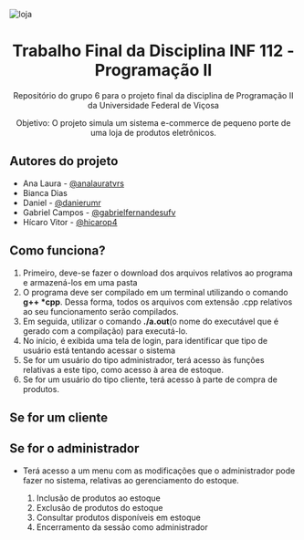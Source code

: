 ![loja](https://tm.ibxk.com.br/2014/07/04/04113037868358.jpg)
<h1 align="center">Trabalho Final da Disciplina INF 112 - Programação II</h1>
<p align="center">Repositório do grupo 6 para o projeto final da disciplina de Programação II da Universidade Federal de Viçosa</p>
<p align="center">
 <a>Objetivo: O projeto simula um sistema e-commerce de pequeno porte de uma loja de produtos eletrônicos.</a>
<p align="left">
  <h2>Autores do projeto</h2>
  <ul> 
    <li>Ana Laura  - <a href="https://github.com/analauratvrs" target="_blank">@analauratvrs</a></li>
    <li>Bianca Dias</li>
    <li>Daniel - <a href="https://github.com/danierumr" target="_blank">@danierumr</a> </li>
    <li>Gabriel Campos - <a href="https://github.com/gabrielfernandesufv" target="_blank">@gabrielfernandesufv</a></li>
    <li>Hícaro Vitor - <a href="https://github.com/hicarop4" target="_blank">@hicarop4</a></li>
  </ul>
</p>
<h2>Como funciona?</h2>
<p>
  <ol>
   <li>Primeiro, deve-se fazer o download dos arquivos relativos ao programa e armazená-los em uma pasta</li>
   <li>O programa deve ser compilado em um terminal utilizando o comando <b>g++ *cpp</b>. Dessa forma, todos os arquivos com extensão .cpp relativos ao seu funcionamento serão compilados.</li>
   <li>Em seguida, utilizar o comando <b>./a.out</b>(o nome do executável que é gerado com a compilação) para executá-lo.</li>
   <li>No início, é exibida uma tela de login, para identificar que tipo de usuário está tentando acessar o sistema</li>
   <li>Se for um usuário do tipo administrador, terá acesso às funções relativas a este tipo, como acesso à area de estoque.</li>
   <li>Se for um usuário do tipo cliente, terá acesso à parte de compra de produtos.</li>
  </ol>
<h2>Se for um cliente</h2>
<p> </p>
<h2>Se for o administrador</h2>
<ul>
 <li>Terá acesso a um menu com as modificações que o administrador pode fazer no sistema, relativas ao gerenciamento do estoque.</li>
 <ol>
  <li>Inclusão de produtos ao estoque</li>
  <li>Exclusão de produtos do estoque</li>
  <li>Consultar produtos disponíveis em estoque</li>
  <li>Encerramento da sessão como administrador</li>
 </ol>
</ul>
</p>
